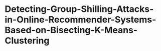 # Detecting-Group-Shilling-Attacks-in-Online-Recommender-Systems-Based-on-Bisecting-K-Means-Clustering